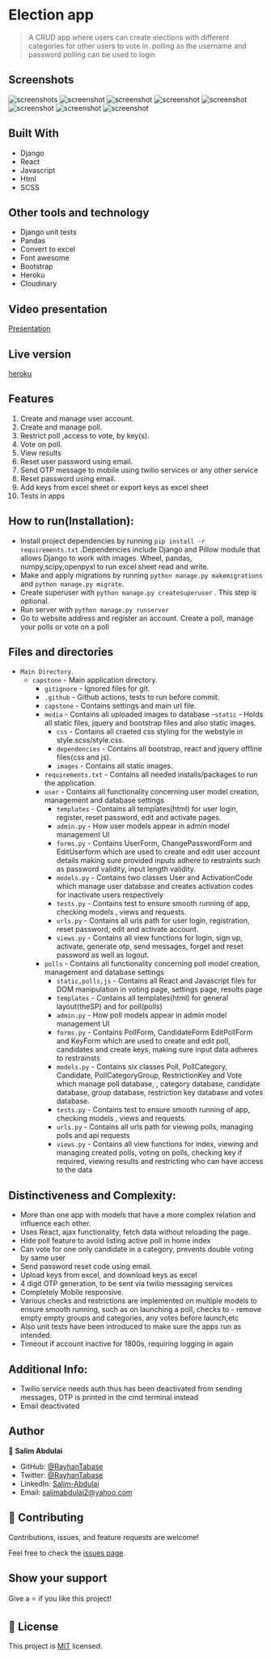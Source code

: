 # Election app

> A CRUD app where users can create elections with different categories for other users to vote in.
> polling as the username and password polling can be used to login 


## Screenshots
![screenshots](./sccreenshot/polImage1.jpeg)
![screenshot](./sccreenshot/polImage2.jpeg)
![screenshot](./sccreenshot/polImage3.jpeg)
![screenshot](./sccreenshot/polImage5.jpeg)
![screenshot](./sccreenshot/polImage6.jpeg)
![screenshot](./sccreenshot/polImage7.jpeg)
![screenshot](./sccreenshot/polImage8.jpeg)
![screenshot](./sccreenshot/polImage9.jpeg)


## Built With
- Django
- React
- Javascript
- Html
- SCSS

## Other tools and technology
- Django unit tests
- Pandas
- Convert to excel
- Font awesome
- Bootstrap
- Heroku
- Cloudinary

## Video presentation
[Presentation](https://www.youtube.com/watch?v=nyNaelEiqxM)

## Live version
[heroku](https://pollingbox.herokuapp.com/)

## Features
1. Create and manage user account.
2. Create and manage poll.
3. Restrict poll ,access to vote, by key(s).
4. Vote on poll.
5. View results
6. Reset user password using email.
7. Send OTP message to mobile using twilio services or any other service
8. Reset password using email.
9. Add keys from excel sheet or export keys as excel sheet
10. Tests in apps

## How to run(Installation):
- Install project dependencies by running `pip install -r requirements.txt` .Dependencies include Django and Pillow module that allows Django to work with images. Wheel, pandas, numpy,scipy,openpyxl to run excel sheet read and write.
- Make and apply migrations by running `python manage.py makemigrations` and `python manage.py migrate`.
- Create superuser with `python manage.py createsuperuser` . This step is optional.
- Run server with `python manage.py runserver`
- Go to website address and register an account. Create a poll, manage your polls or vote on a poll

## Files and directories
- `Main Directory`.
    - `capstone` - Main application directory.
        - `gitignore` - Ignored files for git.
        - `.github` - Github actions, tests to run before commit.
        - `capstone` - Contains settings and main url file.
        - `media` - Contains all uploaded images to database
        -`static` - Holds all static files, jquery and bootstrap files and also static images.
            - `css` - Contains all craeted css styling for the webstyle in style.scss/style.css.
            - `dependencies` - Contains all bootstrap, react and jquery offline files(css and js).
            - `images` - Contains all static images.
        - `requirements.txt` - Contains all needed installs/packages to run the application.
        - `user` - Contains all functionality concerning user model creation, management and database settings
            - `templates` - Contains all templates(html) for user login, register, reset password, edit and activate pages.
            - `admin.py` - How user models appear in admin model management UI
            - `forms.py` - Contains UserForm, ChangePasswordForm and EditUserform which are used to create and edit user account details making sure provided inputs adhere to restraints such as password validity, input length validity.
            - `models.py` - Contains two classes User and ActivationCode which manage user database and creates activation codes for inactivate users respectively 
            - `tests.py` - Contains test to ensure smooth running of app, checking models , views and requests.
            - `urls.py` - Contains all urls path for user login, registration, reset password, edit and activate account.
            - `views.py` - Contains all view functions for  login, sign up, activate, generate otp, send messages, forget and reset password as well as logout.
        - `polls` - Contains all functionality concerning poll model creation, management and database settings
            - `static,polls,js` - Contains all React and Javascript files for DOM manipulation in voting page, settings page, results page
            - `templates` - Contains all templates(html) for general layout(theSP) and for poll(polls) 
            - `admin.py` - How poll models appear in admin model management UI
            - `forms.py` - Contains PollForm, CandidateForm EditPollForm and KeyForm which are used to create and edit poll, candidates and create keys, making sure input data adheres to restrainsts 
            - `models.py` - Contains six classes Poll, PollCategory, Candidate, PollCategoryGroup, RestrictionKey and Vote which manage poll database, , category database, candidate database, group database, restriction key database and votes database.
            - `tests.py` - Contains test to ensure smooth running of app, checking models , views and requests.
            - `urls.py` - Contains all urls path for viewing polls, managing polls and api requests
            - `views.py` - Contains all view functions for index, viewing and managing created polls, voting on polls, checking key if required, viewing results and restricting who can have access to the data
            
## Distinctiveness and Complexity:
- More than one app with models that have a more complex relation and influence each other.
- Uses React, ajax functionality, fetch data without reloading the page.
- Hide poll feature to avoid listing active poll in home index
- Can vote for one only candidate in a category, prevents double voting by same user
- Send password reset code using email.
- Upload keys from excel, and download keys as excel
- 4 digit OTP generation, to be sent via twilio messaging services
- Completely Mobile responsive.
- Various checks and restrictions are implemented on multiple models to ensure smooth running, such as on launching a poll, checks to - remove empty empty groups and categories, any votes before launch,etc
- Also unit tests have been introduced to make sure the apps run as intended. 
- Timeout if account inactive for 1800s, requiring logging in again

## Additional Info:
- Twilio service needs auth thus has been deactivated from sending messages, OTP is printed in the cmd terminal instead
- Email deactivated

## Author

👤 **Salim Abdulai**

- GitHub: [@RayhanTabase](https://github.com/RayhanTabase)
- Twitter: [@RayhanTabase](https://twitter.com/@RayhanTabase)
- LinkedIn: [Salim-Abdulai](https://linkedin.com/in/salim-abdulai-5430065b)
- Email: salimabdulai2@yahoo.com

## 🤝 Contributing

Contributions, issues, and feature requests are welcome!

Feel free to check the [issues page](../../issues/).

## Show your support

Give a ⭐️ if you like this project!

## 📝 License

This project is [MIT](./MIT.md) licensed.



